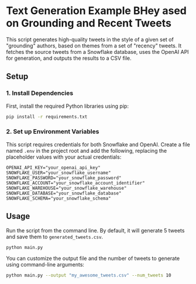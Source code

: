 # Text Generation Example BHey ased on Grounding and Recent Tweets

This script generates high-quality tweets in the style of a given set of "grounding" authors, based on themes from a set of "recency" tweets. It fetches the source tweets from a Snowflake database, uses the OpenAI API for generation, and outputs the results to a CSV file.

## Setup

### 1. Install Dependencies

First, install the required Python libraries using pip:

```bash
pip install -r requirements.txt
```

### 2. Set up Environment Variables

This script requires credentials for both Snowflake and OpenAI. Create a file named `.env` in the project root and add the following, replacing the placeholder values with your actual credentials:

```
OPENAI_API_KEY="your_openai_api_key"
SNOWFLAKE_USER="your_snowflake_username"
SNOWFLAKE_PASSWORD="your_snowflake_password"
SNOWFLAKE_ACCOUNT="your_snowflake_account_identifier"
SNOWFLAKE_WAREHOUSE="your_snowflake_warehouse"
SNOWFLAKE_DATABASE="your_snowflake_database"
SNOWFLAKE_SCHEMA="your_snowflake_schema"
```

## Usage

Run the script from the command line. By default, it will generate 5 tweets and save them to `generated_tweets.csv`.

```bash
python main.py
```

You can customize the output file and the number of tweets to generate using command-line arguments:

```bash
python main.py --output "my_awesome_tweets.csv" --num_tweets 10
```

